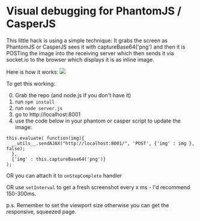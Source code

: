 Visual debugging for PhantomJS / CasperJS
=================

This little hack is using a simple technique: It grabs the screen as PhantomJS or CasperJS sees it with captureBase64('png') and then it is POSTing the image into the receiving server which then sends it via socket.io to the browser which displays it is as inline image.

Here is how it works:
![](https://dl.dropboxusercontent.com/u/19020828/casperia.PNG)


To get this working:

0. Grab the repo (and node.js if you don't have it)
1. run `npm install`
2. run `node server.js`
3. go to http://localhost:8001
4. use the code below in your phantom or casper script to update the image:

````
this.evaluate( function(img){
  __utils__.sendAJAX("http://localhost:8001/", 'POST', {'img' : img }, false);    
  }, 
  {'img' : this.captureBase64('png')} 
);
````

OR you can attach it to `onStepComplete` handler

OR use `setInterval` to get a fresh screenshot every x ms - I'd recommend 150-300ms.

p.s. Remember to set the viewport size otherwise you can get the responsive, squeezed page.
